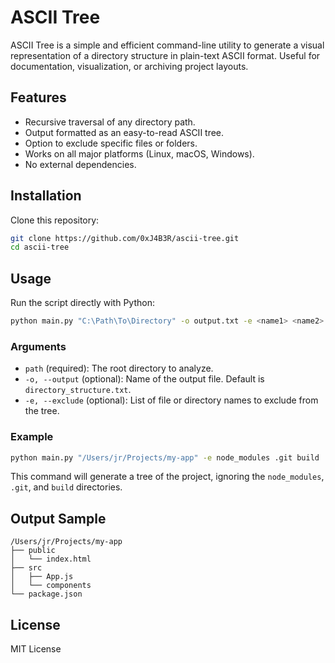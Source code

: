 # ASCII Tree

ASCII Tree is a simple and efficient command-line utility to generate a visual representation of a directory structure in plain-text ASCII format. Useful for documentation, visualization, or archiving project layouts.

## Features

- Recursive traversal of any directory path.
- Output formatted as an easy-to-read ASCII tree.
- Option to exclude specific files or folders.
- Works on all major platforms (Linux, macOS, Windows).
- No external dependencies.

## Installation

Clone this repository:

```bash
git clone https://github.com/0xJ4B3R/ascii-tree.git
cd ascii-tree
```

## Usage

Run the script directly with Python:

```bash
python main.py "C:\Path\To\Directory" -o output.txt -e <name1> <name2> <name3>
```

### Arguments

- `path` (required): The root directory to analyze.
- `-o, --output` (optional): Name of the output file. Default is `directory_structure.txt`.
- `-e, --exclude` (optional): List of file or directory names to exclude from the tree.

### Example

```bash
python main.py "/Users/jr/Projects/my-app" -e node_modules .git build
```

This command will generate a tree of the project, ignoring the `node_modules`, `.git`, and `build` directories.

## Output Sample

```
/Users/jr/Projects/my-app
├── public
│   └── index.html
├── src
│   ├── App.js
│   └── components
└── package.json
```

## License

MIT License
